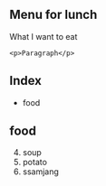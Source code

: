 ## Menu for lunch

What I want to eat

`<p>Paragraph</p>`

## Index

- food


## food


4. soup
5. potato
6. ssamjang

